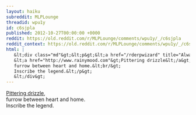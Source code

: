 ```yaml
---
layout: haiku
subreddit: MLPLounge
threadid: wpu1y
id: c6sjpla
published: 2012-10-27T00:00:00 +0000
reddit: https://old.reddit.com/r/MLPLounge/comments/wpu1y/_/c6sjpla
reddit_context: https://old.reddit.com/r/MLPLounge/comments/wpu1y/_/c6sjpla?context=3
html: |
   &lt;div class="md"&gt;&lt;p&gt;&lt;a href="/rderpwizard" title="Always Favorite / Throughout Hearts Of New And Old / One Muffin Princess"&gt;&lt;/a&gt;
   &lt;a href="http://www.rainymood.com"&gt;Pittering drizzle&lt;/a&gt;,&lt;br/&gt;
   furrow between heart and home.&lt;br/&gt;
   Inscribe the legend.&lt;/p&gt;
   &lt;/div&gt;
---
```


[](/rderpwizard "Always Favorite / Throughout Hearts Of New And Old / One Muffin Princess")
[Pittering drizzle](http://www.rainymood.com),  
furrow between heart and home.  
Inscribe the legend.